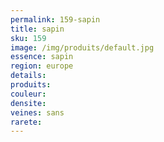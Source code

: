 ```yaml
---
permalink: 159-sapin
title: sapin
sku: 159
image: /img/produits/default.jpg
essence: sapin
region: europe
details: 
produits:
couleur: 
densite: 
veines: sans
rarete: 
---
```

